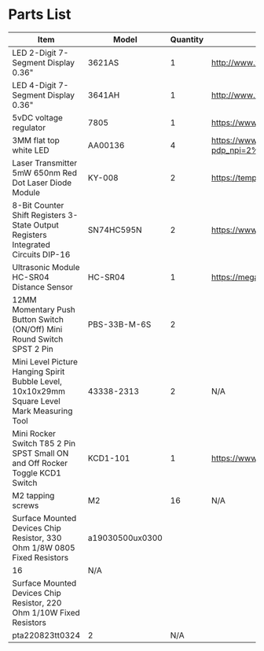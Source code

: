 # Parts List

|Item  |Model  |Quantity  |Datasheet  |
|---------|---------|---------|---------|
| LED 2-Digit 7-Segment Display 0.36"  | 3621AS | 1 | http://www.xlitx.com/datasheet/3621AS.pdf |
| LED 4-Digit 7-Segment Display 0.36" | 3641AH | 1 | http://www.xlitx.com/datasheet/3641AH.pdf |
| 5vDC voltage regulator | 7805 | 1 | https://www.eleccircuit.com/7805-5v-voltage-regulator-datasheet/ |
| 3MM flat top white LED | AA00136 |  4 | https://www.aliexpress.us/item/2251832094868310.html?pdp_npi=2%40dis%21USD%21US%20%245.70%21US%20%243.99%21%21%21%21%21%40211b88f016829744756592864ef47c%2112000015876525887%21sh&gatewayAdapt=glo2usa |
|Laser Transmitter 5mW 650nm Red Dot Laser Diode Module | KY-008 | 2 | https://temperosystems.com.au/products/ky-008-laser-650nm-5v-laser-diode-laser-transmitter/ |
| 8-Bit Counter Shift Registers 3-State Output Registers Integrated Circuits DIP-16  | SN74HC595N |  2 | https://www.apogeeweb.net/circuitry/sn74hc595n-pinout-datasheet-features-applications.html#74hc595n-pinout-diagram |
|Ultrasonic Module HC-SR04 Distance Sensor | HC-SR04 |  1 | https://mega.nz/folder/BlJz0T7B#dzXcwUN_xoUTOmhmVMA0sg/folder/E5BFULaB |
|12MM Momentary Push Button Switch (ON/Off) Mini Round Switch SPST 2 Pin  |  PBS-33B-M-6S | 2 |         |
| Mini Level Picture Hanging Spirit Bubble Level, 10x10x29mm Square Level Mark Measuring Tool | 43338-2313 |  2 | N/A |
| Mini Rocker Switch T85 2 Pin SPST Small ON and Off Rocker Toggle KCD1 Switch | KCD1-101 | 1 | https://www.chinadaier.com/kcd1-101-10-amp-rocker-switch/ |
|M2 tapping screws  | M2 | 16 | N/A  |
|Surface Mounted Devices Chip Resistor, 330 Ohm 1/8W 0805 Fixed Resistors  | a19030500ux0300
 | 16 |  N/A |
|Surface Mounted Devices Chip Resistor, 220 Ohm 1/10W Fixed Resistors
 | pta220823tt0324 | 2 | N/A |
